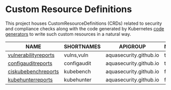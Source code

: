 # Custom Resource Definitions

This project houses CustomResourceDefinitions (CRDs) related to security and compliance checks along with the code
generated by Kubernetes [code generators][k8s-code-generator] to write such custom resources in a natural way.

| NAME                                             | SHORTNAMES   | APIGROUP               | NAMESPACED |  KIND               |
| ------------------------------------------------ | ------------ | ---------------------- | ---------- | ------------------- |
| [vulnerabilityreports][vulnerabilityreports-crd] | vulns,vuln   | aquasecurity.github.io | true       | VulnerabilityReport |
| [configauditreports][configauditreports-crd]     | configaudit  | aquasecurity.github.io | true       | ConfigAuditReport   |
| [ciskubebenchreports][ciskubebenchreports-crd]   | kubebench    | aquasecurity.github.io | false      | CISKubeBenchReport  |
| [kubehunterreports][kubehunterreports-crd]       | kubehunter   | aquasecurity.github.io | false      | KubeHunterReport    |

[k8s-code-generator]: https://github.com/kubernetes/code-generator

[vulnerabilityreports-crd]: https://raw.githubusercontent.com/aquasecurity/starboard/main/deploy/crd/vulnerabilityreports.crd.yaml
[ciskubebenchreports-crd]: https://raw.githubusercontent.com/aquasecurity/starboard/main/deploy/crd/ciskubebenchreports.crd.yaml
[kubehunterreports-crd]: https://raw.githubusercontent.com/aquasecurity/starboard/main/deploy/crd/kubehunterreports.crd.yaml
[configauditreports-crd]: https://raw.githubusercontent.com/aquasecurity/starboard/main/deploy/crd/configauditreports.crd.yaml
